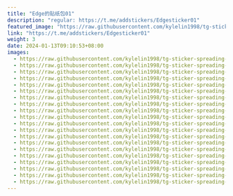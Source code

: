 ```yaml
---
title: "Edge的贴纸包01"
description: "regular: https://t.me/addstickers/Edgesticker01"
featured_image: "https://raw.githubusercontent.com/kylelin1998/tg-sticker-spreading-worldwide-images/main/img/78978e71-9410-4575-843e-b9edfb0b1e5a.jpg"
link: "https://t.me/addstickers/Edgesticker01"
weight: 3
date: 2024-01-13T09:10:53+08:00
images:
  - https://raw.githubusercontent.com/kylelin1998/tg-sticker-spreading-worldwide-images/main/img/78978e71-9410-4575-843e-b9edfb0b1e5a.jpg
  - https://raw.githubusercontent.com/kylelin1998/tg-sticker-spreading-worldwide-images/main/img/c0b2c1a0-e1a3-4e84-84a9-279f342a2e92.jpg
  - https://raw.githubusercontent.com/kylelin1998/tg-sticker-spreading-worldwide-images/main/img/7a63fea2-9932-49af-925a-2bff10a4ccba.jpg
  - https://raw.githubusercontent.com/kylelin1998/tg-sticker-spreading-worldwide-images/main/img/7de3d27b-7ac7-4ae9-8a59-3a9c860cab70.jpg
  - https://raw.githubusercontent.com/kylelin1998/tg-sticker-spreading-worldwide-images/main/img/5455fc52-8f46-4cf1-a597-512c2ea8a5a3.jpg
  - https://raw.githubusercontent.com/kylelin1998/tg-sticker-spreading-worldwide-images/main/img/5af58f24-fc91-44ef-9692-c289482985f9.jpg
  - https://raw.githubusercontent.com/kylelin1998/tg-sticker-spreading-worldwide-images/main/img/a6188152-8e6a-4806-a6bf-739aebb464cc.jpg
  - https://raw.githubusercontent.com/kylelin1998/tg-sticker-spreading-worldwide-images/main/img/a652902d-001c-4ecd-a698-f4afb284184b.jpg
  - https://raw.githubusercontent.com/kylelin1998/tg-sticker-spreading-worldwide-images/main/img/971738df-d187-4f99-8b1f-41d113f0b6a5.jpg
  - https://raw.githubusercontent.com/kylelin1998/tg-sticker-spreading-worldwide-images/main/img/c03161f0-b715-4447-9e5d-1355e526b175.jpg
  - https://raw.githubusercontent.com/kylelin1998/tg-sticker-spreading-worldwide-images/main/img/12e749c6-eaac-4636-8cb4-93d9117d95c3.jpg
  - https://raw.githubusercontent.com/kylelin1998/tg-sticker-spreading-worldwide-images/main/img/69ef8e42-24c1-4a4b-a295-e75c65d77926.jpg
  - https://raw.githubusercontent.com/kylelin1998/tg-sticker-spreading-worldwide-images/main/img/83636a5b-bff3-4c89-90d5-f246566add5d.jpg
  - https://raw.githubusercontent.com/kylelin1998/tg-sticker-spreading-worldwide-images/main/img/133d254d-61e2-4df4-833d-e58e9260eb21.jpg
  - https://raw.githubusercontent.com/kylelin1998/tg-sticker-spreading-worldwide-images/main/img/3445187b-0dd2-4f3f-a27c-ed2e9c315e46.jpg
  - https://raw.githubusercontent.com/kylelin1998/tg-sticker-spreading-worldwide-images/main/img/08be7af4-47ef-4183-9edb-2a9d5499a344.jpg
  - https://raw.githubusercontent.com/kylelin1998/tg-sticker-spreading-worldwide-images/main/img/b318dbcc-1209-405d-be54-3e0b7ab65e56.jpg
  - https://raw.githubusercontent.com/kylelin1998/tg-sticker-spreading-worldwide-images/main/img/270afed7-65bc-4fe4-86bb-b2a86d37804c.jpg
  - https://raw.githubusercontent.com/kylelin1998/tg-sticker-spreading-worldwide-images/main/img/eb3f7a8e-d132-4aaa-aee7-056fc36f479d.jpg
  - https://raw.githubusercontent.com/kylelin1998/tg-sticker-spreading-worldwide-images/main/img/29d27f22-49fd-42f4-8eaa-410a98b4c5c0.jpg
---
```

